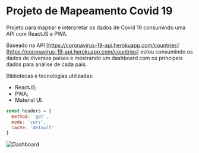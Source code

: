 # Projeto de Mapeamento Covid 19

Projeto para mapear e interpretar os dados de Covid 19 consumindo uma API com ReactJS e PWA.

Baseado na API [https://coronavirus-19-api.herokuapp.com/countries](https://coronavirus-19-api.herokuapp.com/countries) estou consumindo os dados de diversos países e mostrando um dashboard com os principais dados para análise de cada país.


Bibliotecas e tecnologias utilizadas:
- ReactJS;
- PWA;
- Material UI.

```javascript
const headers = {
  method: 'get',
  mode: 'cors',
  cache: 'default'
}
```

![Dashboard](https://i.imgur.com/C2mrUjw.png "Dashboard")
